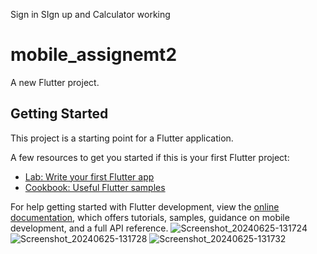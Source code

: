 Sign in SIgn up and Calculator working

# mobile_assignemt2

A new Flutter project.

## Getting Started

This project is a starting point for a Flutter application.

A few resources to get you started if this is your first Flutter project:

- [Lab: Write your first Flutter app](https://docs.flutter.dev/get-started/codelab)
- [Cookbook: Useful Flutter samples](https://docs.flutter.dev/cookbook)

For help getting started with Flutter development, view the
[online documentation](https://docs.flutter.dev/), which offers tutorials,
samples, guidance on mobile development, and a full API reference.
![Screenshot_20240625-131724](https://github.com/Tueny/Signin_Signupand-calculator/assets/158063417/e64b0888-0823-4749-b2aa-c452764f76ac)
![Screenshot_20240625-131728](https://github.com/Tueny/Signin_Signupand-calculator/assets/158063417/6bc7d3cb-579e-4c6d-974c-fbc9e88c05fc)
![Screenshot_20240625-131732](https://github.com/Tueny/Signin_Signupand-calculator/assets/158063417/c930fc78-3ea4-4fe5-ac2c-9beaa7f650f1)


